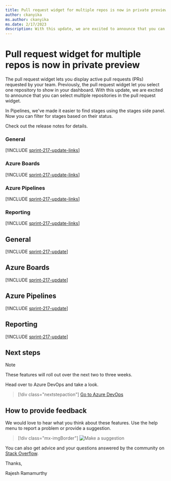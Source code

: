 ```yaml
---
title: Pull request widget for multiple repos is now in private preview
author: ckanyika
ms.author: ckanyika
ms.date: 2/17/2023
description: With this update, we are excited to announce that you can select multiple repositories in the pull request widget.
---
```

# Pull request widget for multiple repos is now in private preview
The pull request widget lets you display active pull requests (PRs) requested by your team. Previously, the pull request widget let you select one repository to show in your dashboard. With this update, we are excited to announce that you can select multiple repositories in the pull request widget. 

In Pipelines, we've made it easier to find stages using the stages side panel. Now you can filter for stages based on their status.

Check out the release notes for details.

### General

[!INCLUDE [sprint-217-update-links](includes/general/sprint-217-update-links.md)]
### Azure Boards

[!INCLUDE [sprint-217-update-links](includes/boards/sprint-217-update-links.md)]

### Azure Pipelines

[!INCLUDE [sprint-217-update-links](includes/pipelines/sprint-217-update-links.md)]

### Reporting

[!INCLUDE [sprint-217-update-links](includes/reporting/sprint-217-update-links.md)]

## General

[!INCLUDE [sprint-217-update](includes/general/sprint-217-update.md)]
## Azure Boards

[!INCLUDE [sprint-217-update](includes/boards/sprint-217-update.md)]

## Azure Pipelines

[!INCLUDE [sprint-217-update](includes/pipelines/sprint-217-update.md)]

## Reporting

[!INCLUDE [sprint-217-update](includes/reporting/sprint-217-update.md)]

## Next steps

> [!NOTE]
> These features will roll out over the next two to three weeks.

Head over to Azure DevOps and take a look.

> [!div class="nextstepaction"] 
> [Go to Azure DevOps](https://go.microsoft.com/fwlink/?LinkId=307137&campaign=o~msft~docs~product-vsts~release-notes)

## How to provide feedback

We would love to hear what you think about these features. Use the help menu to report a problem or provide a suggestion.

> [!div class="mx-imgBorder"] 
> ![Make a suggestion](../media/make-a-suggestion.png)

You can also get advice and your questions answered by the community on [Stack Overflow](https://stackoverflow.com/questions/tagged/azure-devops).

Thanks,

Rajesh Ramamurthy